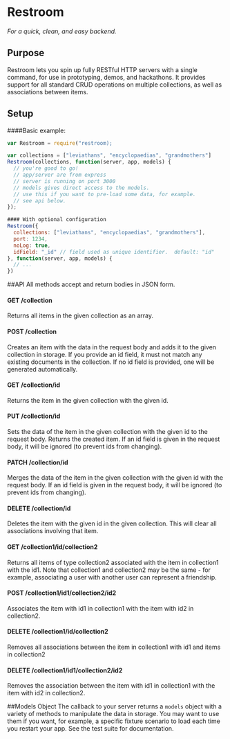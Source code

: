 # Restroom

_For a quick, clean, and easy backend._

## Purpose

Restroom lets you spin up fully RESTful HTTP servers with a single command, for use in prototyping, demos, and hackathons.  It provides support for all standard CRUD operations on multiple collections, as well as associations between items.

## Setup
####Basic example:
```javascript
var Restroom = require("restroom);

var collections = ["leviathans", "encyclopaedias", "grandmothers"]
Restroom(collections, function(server, app, models) {
  // you're good to go!
  // app/server are from express
  // server is running on port 3000
  // models gives direct access to the models.
  // use this if you want to pre-load some data, for example.
  // see api below.
});

#### With optional configuration
Restroom({
  collections: ["leviathans", "encyclopaedias", "grandmothers"],
  port: 1234,
  noLog: true,
  idField: "_id" // field used as unique identifier.  default: "id" 
}, function(server, app, models) {
  // ...
})
```

##API
All methods accept and return bodies in JSON form.
#### GET /collection
Returns all items in the given collection as an array.

#### POST /collection
Creates an item with the data in the request body and adds it to the given collection in storage.  If you provide an id field, it must not match any existing documents in the collection.  If no id field is provided, one will be generated automatically.

#### GET /collection/id
Returns the item in the given collection with the given id.

#### PUT /collection/id
Sets the data of the item in the given collection with the given id to the request body.  Returns the created item.  If an id field is given in the request body, it will be ignored (to prevent ids from changing).

#### PATCH /collection/id
Merges the data of the item in the given collection with the given id with the request body.  If an id field is given in the request body, it will be ignored (to prevent ids from changing).

#### DELETE /collection/id
Deletes the item with the given id in the given collection.  This will clear all associations involving that item.

#### GET /collection1/id/collection2
Returns all items of type collection2 associated with the item in collection1 with the id1.  Note that collection1 and collection2 may be the same - for example, associating a user with another user can represent a friendship.

#### POST /collection1/id1/collection2/id2
Associates the item with id1 in collection1 with the item with id2 in collection2.

#### DELETE /collection1/id/collection2
Removes all associations between the item in collection1 with id1 and items in collection2

#### DELETE /collection1/id1/collection2/id2
Removes the association between the item with id1 in collection1 with the item with id2 in collection2.

##Models Object
The callback to your server returns a `models` object with a variety of methods to manipulate the data in storage.  You may want to use them if you want, for example, a specific fixture scenario to load each time you restart your app.  See the test suite for documentation.